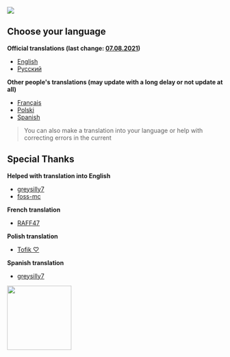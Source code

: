 [![](https://img.shields.io/discord/873575343548665856.svg?label=&logo=discord&logoColor=ffffff&color=7389D8&labelColor=6A7EC2)](https://discord.gg/f9dupwukVG)

## Choose your language

**Official translations (last change: [07.08.2021](https://github.com/hilltty/hilltty-flags/commits/main))**
- [English](/english-lang.md)
- [Русский](/russian-lang.md)

**Other people's translations (may update with a long delay or not update at all)**
- [Français](/french-lang.md)
- [Polski](/polish-lang.md)
- [Spanish](/spanish-lang.md)

> You can also make a translation into your language or help with correcting errors in the current

## Special Thanks

**Helped with translation into English**
- [greysilly7](https://github.com/greysilly7)
- [foss-mc](https://github.com/foss-mc)

**French translation**
- [RAFF47](https://github.com/RAFF47)

**Polish translation**
- [Tofik ♡](https://github.com/Toffikk)

**Spanish translation**
- [greysilly7](https://github.com/greysilly7)

<img src="https://static.wikia.nocookie.net/minecraft/images/6/6a/Axolotls_Swimming.gif/revision/latest?cb=20201219210623" width="150">
